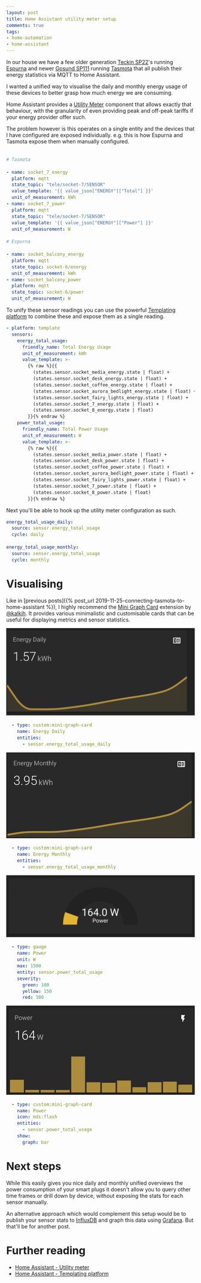 ```yaml
---
layout: post
title: Home Assistant utility meter setup
comments: true
tags:
- home-automation
- home-assistant
---
```


In our house we have a few older generation [Teckin SP22][6]'s running [Espurna][4] and newer [Gosund SP111][5] running [Tasmota][3] that all publish their energy statistics via MQTT to Home Assistant.

I wanted a unified way to visualise the daily and monthly energy usage of these devices to better grasp how much energy we are consuming.

Home Assistant provides a [Utility Meter][0] component that allows exactly that behaviour, with the granularity of even providing peak and off-peak tariffs if your energy provider offer such.

The problem however is this operates on a single entity and the devices that I have configured are exposed individually. e.g. this is how Espurna and Tasmota expose them when manually configured.

```yaml

# Tasmota

- name: socket_7_energy
  platform: mqtt
  state_topic: "tele/socket-7/SENSOR"
  value_template: '{{ value_json["ENERGY"]["Total"] }}'
  unit_of_measurement: kWh
- name: socket_7_power
  platform: mqtt
  state_topic: "tele/socket-7/SENSOR"
  value_template: '{{ value_json["ENERGY"]["Power"] }}'
  unit_of_measurement: W

# Espurna

- name: socket_balcony_energy
  platform: mqtt
  state_topic: socket-6/energy
  unit_of_measurement: kWh
- name: socket_balcony_power
  platform: mqtt
  state_topic: socket-6/power
  unit_of_measurement: W

```

To unify these sensor readings you can use the powerful [Templating platform][7] to combine these and expose them as a single reading.

```yaml
- platform: template
  sensors:
    energy_total_usage:
      friendly_name: Total Energy Usage
      unit_of_measurement: kWh
      value_template: >-
        {% raw %}{{
          (states.sensor.socket_media_energy.state | float) +
          (states.sensor.socket_desk_energy.state | float) +
          (states.sensor.socket_coffee_energy.state | float) +
          (states.sensor.socket_aurora_bedlight_energy.state | float) +
          (states.sensor.socket_fairy_lights_energy.state | float) +
          (states.sensor.socket_7_energy.state | float) +
          (states.sensor.socket_8_energy.state | float)
        }}{% endraw %}
    power_total_usage:
      friendly_name: Total Power Usage
      unit_of_measurement: W
      value_template: >-
        {% raw %}{{
          (states.sensor.socket_media_power.state | float) +
          (states.sensor.socket_desk_power.state | float) +
          (states.sensor.socket_coffee_power.state | float) +
          (states.sensor.socket_aurora_bedlight_power.state | float) +
          (states.sensor.socket_fairy_lights_power.state | float) +
          (states.sensor.socket_7_power.state | float) +
          (states.sensor.socket_8_power.state | float)
        }}{% endraw %}
```

Next you'll be able to hook up the utility meter configuration as such.


```yaml
energy_total_usage_daily:
  source: sensor.energy_total_usage
  cycle: daily

energy_total_usage_monthly:
  source: sensor.energy_total_usage
  cycle: monthly
```

# Visualising

Like in [previous posts]({% post_url 2019-11-25-connecting-tasmota-to-home-assistant %}), I highly recommend the [Mini Graph Card][8] extension by [@kalkih][9]. It provides various minimalistic and customisable cards that can be useful for displaying metrics and sensor statistics.

![Energy Daily](/assets/img/posts/lovelace-energy-daily.png)

```yaml
  - type: custom:mini-graph-card
    name: Energy Daily
    entities:
      - sensor.energy_total_usage_daily

```

![Energy Monthly](/assets/img/posts/lovelace-energy-monthly.png)

```yaml
  - type: custom:mini-graph-card
    name: Energy Monthly
    entities:
      - sensor.energy_total_usage_monthly

```

![Power Gauge](/assets/img/posts/lovelace-power-gauge.png)

```yaml
  - type: gauge
    name: Power
    unit: W
    max: 1500
    entity: sensor.power_total_usage
    severity:
      green: 100
      yellow: 150
      red: 300
```

![Power Graph](/assets/img/posts/lovelace-power-graph.png)

```yaml
  - type: custom:mini-graph-card
    name: Power
    icon: mdi:flash
    entities:
      - sensor.power_total_usage
    show:
      graph: bar
```

# Next steps

While this easily gives you nice daily and monthly unified overviews the power consumption of your smart plugs it doesn't allow you to query other time frames or drill down by device, without exposing the stats for each sensor manually.

An alternative approach which would complement this setup would be to publish your sensor stats to [InfluxDB][1] and graph this data using [Grafana][2]. But that'll be for another post.

# Further reading

- [Home Assistant - Utility meter][0]
- [Home Assistant - Templating platform][7]

[0]: https://www.home-assistant.io/integrations/utility_meter/
[1]: https://www.influxdata.com/
[2]: https://grafana.com/
[3]: https://github.com/arendst/Tasmota/
[4]: https://github.com/xoseperez/espurna
[5]: https://www.amazon.de/exec/obidos/ASIN/B07PRF28SR/hexagon05-21/
[6]: https://www.amazon.de/exec/obidos/ASIN/B07CDCYLQ6/hexagon05-21/
[7]: https://www.home-assistant.io/integrations/template/
[8]: https://github.com/kalkih/mini-graph-card
[9]: https://github.com/kalkih
[10]: https://github.com/kalkih/mini-graph-card#install